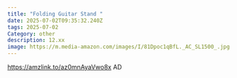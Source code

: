 ```yaml
---
title: "Folding Guitar Stand "
date: 2025-07-02T09:35:32.240Z
tags: 2025-07-02
Category: other
description: 12.xx
image: https://m.media-amazon.com/images/I/81Dpoc1qBfL._AC_SL1500_.jpg
---
```

https://amzlink.to/az0mnAyaVwo8x
AD